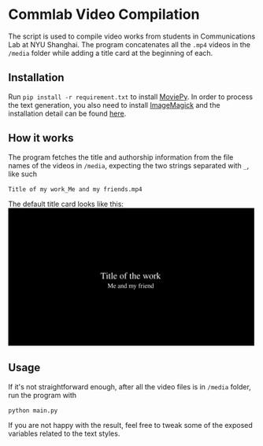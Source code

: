 # Commlab Video Compilation

The script is used to compile video works from students in Communications Lab at NYU Shanghai. The program concatenates all the `.mp4` videos in the `/media` folder while adding a title card at the beginning of each.

## Installation

Run `pip install -r requirement.txt` to install [MoviePy](https://zulko.github.io/moviepy/index.html). In order to process the text generation, you also need to install [ImageMagick](https://www.imagemagick.org/script/index.php) and the installation detail can be found [here](https://zulko.github.io/moviepy/install.html#other-optional-but-useful-dependencies).

## How it works

The program fetches the title and authorship information from the file names of the videos in `/media`, expecting the two strings separated with `_`, like such

```
Title of my work_Me and my friends.mp4
```

The default title card looks like this:
<img src='./default_title_card.jpg' width=500></img>

## Usage

If it's not straightforward enough, after all the video files is in `/media` folder, run the program with

```
python main.py
```

If you are not happy with the result, feel free to tweak some of the exposed variables related to the text styles.
